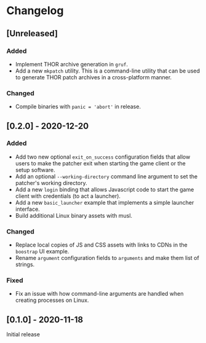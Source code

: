 # Changelog

## [Unreleased]
### Added
- Implement THOR archive generation in `gruf`.
- Add a new `mkpatch` utility. This is a command-line utility that can be used
  to generate THOR patch archives in a cross-platform manner.

### Changed
- Compile binaries with `panic = 'abort'` in release.

## [0.2.0] - 2020-12-20
### Added
- Add two new optional `exit_on_success` configuration fields that allow users
  to make the patcher exit when starting the game client or the setup software.
- Add an optional `--working-directory` command line argument to set the
  patcher's working directory.
- Add a new `login` binding that allows Javascript code to start the game
  client with credentials (to act a launcher).
- Add a new `basic_launcher` example that implements a simple launcher
  interface.
- Build additional Linux binary assets with musl.

### Changed
- Replace local copies of JS and CSS assets with links to CDNs in the
  `boostrap` UI example.
- Rename `argument` configuration fields to `arguments` and make them list of
  strings.

### Fixed
- Fix an issue with how command-line arguments are handled when creating
  processes on Linux.

## [0.1.0] - 2020-11-18
Initial release